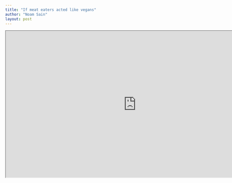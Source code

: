 ```yaml
---
title: "If meat eaters acted like vegans"
author: "Noam Sain"
layout: post
---
```


<iframe height="473" src="https://www.youtube.com/embed/z0O_VYcsIk8?feature=oembed" title="If Meat Eaters Acted Like Vegans - Ultra Spiritual Life episode 35" width="840"></iframe>